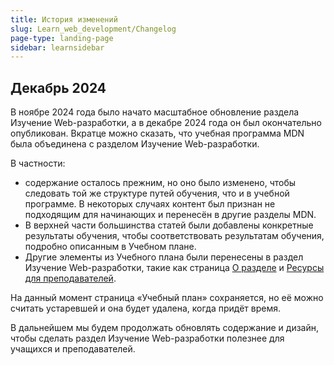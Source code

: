```yaml
---
title: История изменений
slug: Learn_web_development/Changelog
page-type: landing-page
sidebar: learnsidebar
---
```


## Декабрь 2024

В ноябре 2024 года было начато масштабное обновление раздела Изучение Web-разработки, а в декабре 2024 года он был окончательно опубликован. Вкратце можно сказать, что учебная программа MDN была объединена с разделом Изучение Web-разработки.

В частности:

- содержание осталось прежним, но оно было изменено, чтобы следовать той же структуре путей обучения, что и в учебной программе. В некоторых случаях контент был признан не подходящим для начинающих  и перенесён в другие разделы MDN.
- В верхней части большинства статей были добавлены конкретные результаты обучения, чтобы соответствовать результатам обучения, подробно описанным в Учебном плане.
- Другие элементы из Учебного плана были перенесены в раздел Изучение Web-разработки, такие как страница [О разделе](/ru/docs/Learn_web_development/About) и [Ресурсы для преподавателей](/ru/docs/Learn_web_development/Educators).

На данный момент страница «Учебный план» сохраняется, но её можно считать устаревшей и она будет удалена, когда придёт время.

В дальнейшем мы будем продолжать обновлять содержание и дизайн, чтобы сделать раздел Изучение Web-разработки полезнее для учащихся и преподавателей.
